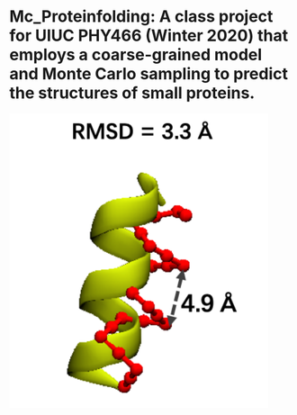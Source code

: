 # Mc_Proteinfolding: A class project for UIUC PHY466 (Winter 2020) that employs a coarse-grained model and Monte Carlo sampling to predict the structures of small proteins. 
![prediction](./prediction.png)
